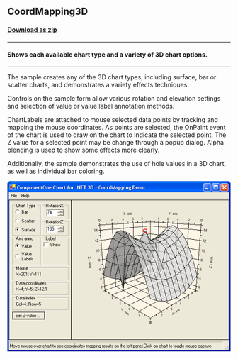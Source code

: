 ## CoordMapping3D
#### [Download as zip](https://grapecity.github.io/DownGit/#/home?url=https://github.com/GrapeCity/ComponentOne-WinForms-Samples/tree/master/NetFramework\Charts\CS\CoordMapping3D)
____
#### Shows each available chart type and a variety of 3D chart options.
____
The sample creates any of the 3D chart types, including surface, bar or scatter charts, and demonstrates a variety effects techniques.

Controls on the sample form allow various rotation and elevation settings and selection of value or value label annotation methods.

ChartLabels are attached to mouse selected data points by tracking and mapping the mouse coordinates.
As points are selected, the OnPaint event of the chart is used to draw on the chart to indicate the selected point.
The Z value for a selected point may be change through a popup dialog. Alpha blending is used to show some effects more clearly.

Additionally, the sample demonstrates the use of hole values in a 3D chart, as well as individual bar coloring.

![screenshot](screenshot.PNG)
